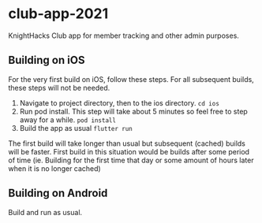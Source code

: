 # club-app-2021
KnightHacks Club app for member tracking and other admin purposes.

## Building on iOS

For the very first build on iOS, follow these steps. For all subsequent builds, these steps will not be needed.

1. Navigate to project directory, then to the ios directory.
    ```cd ios```
2. Run pod install. This step will take about 5 minutes so feel free to step away for a while.
    ```pod install```
3. Build the app as usual
    ```flutter run```

The first build will take longer than usual but subsequent (cached) builds will be faster. First build in this situation would be builds after some period of time (ie. Building for the first time that day or some amount of hours later when it is no longer cached)

## Building on Android

Build and run as usual.
